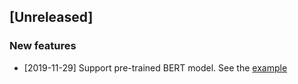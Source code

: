 
## [Unreleased]

### New features

* [2019-11-29] Support pre-trained BERT model. See the [example](https://github.com/asyml/texar/tree/master/examples/bert) 
